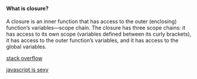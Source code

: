 #### What is closure?

A closure is an inner function that has access to the outer (enclosing) function’s variables—scope chain. The closure has three scope chains: it has access to its own scope (variables defined between its curly brackets), it has access to the outer function’s variables, and it has access to the global variables.

[stack overflow](https://stackoverflow.com/questions/36636/what-is-a-closure)

[javascript is sexy](http://javascriptissexy.com/understand-javascript-closures-with-ease/)
